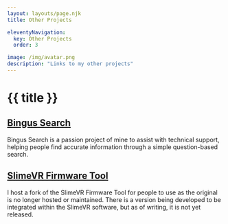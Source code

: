 ```yaml
---
layout: layouts/page.njk
title: Other Projects

eleventyNavigation:
  key: Other Projects
  order: 3

image: /img/avatar.png
description: "Links to my other projects"
---
```


# {{ title }}

## [Bingus Search](https://bingus.bscotch.ca/)

Bingus Search is a passion project of mine to assist with technical support, helping people find accurate information through a simple question-based search.

## [SlimeVR Firmware Tool](https://slimevr-firmware.bscotch.ca/)

I host a fork of the SlimeVR Firmware Tool for people to use as the original is no longer hosted or maintained. There is a version being developed to be integrated within the SlimeVR software, but as of writing, it is not yet released.
